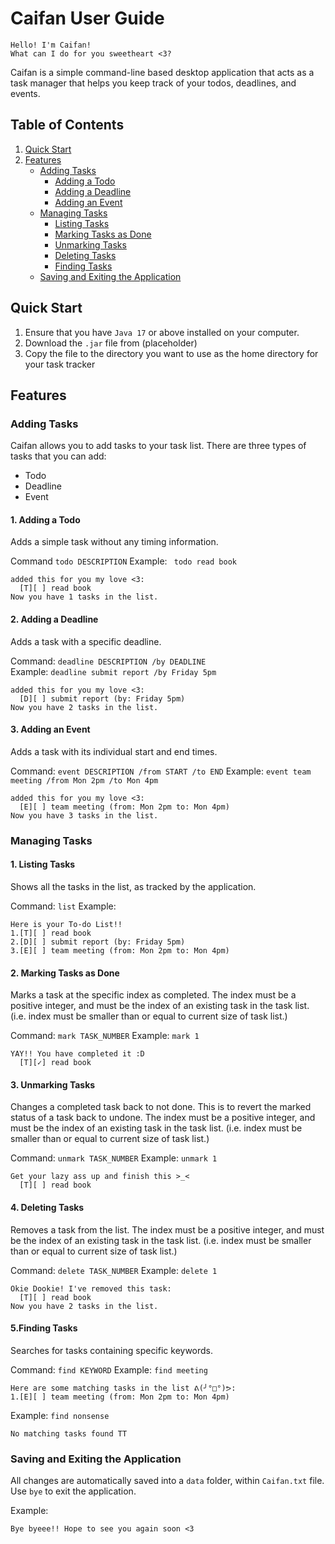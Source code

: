 # Caifan User Guide

```
Hello! I'm Caifan!
What can I do for you sweetheart <3?
```

Caifan is a simple command-line based desktop application that acts as a task manager that helps you keep track of your 
todos, deadlines, and events.

## Table of Contents
1. [Quick Start](#quick-start)
2. [Features](#features)
    - [Adding Tasks](#adding-tasks)
        - [Adding a Todo](#1-adding-a-todo)
        - [Adding a Deadline](#2-adding-a-deadline)
        - [Adding an Event](#3-adding-an-event)
    - [Managing Tasks](#managing-tasks)
        - [Listing Tasks](#1-listing-tasks)
        - [Marking Tasks as Done](#2-marking-tasks-as-done)
        - [Unmarking Tasks](#3-unmarking-tasks)
        - [Deleting Tasks](#4-deleting-tasks)
        - [Finding Tasks](#5finding-tasks)
    - [Saving and Exiting the Application](#saving-and-exiting-the-application)

## Quick Start
1. Ensure that you have `Java 17` or above installed on your computer.
2. Download the `.jar` file from (placeholder)
3. Copy the file to the directory you want to use as the home directory for your task tracker

## Features
### Adding Tasks
Caifan allows you to add tasks to your task list. There are three types of tasks that you can add:
- Todo
- Deadline
- Event

#### 1. Adding a Todo 
Adds a simple task without any timing information.

Command `todo DESCRIPTION`
Example: ` todo read book`

```
added this for you my love <3:
  [T][ ] read book
Now you have 1 tasks in the list.
```

#### 2. Adding a Deadline
Adds a task with a specific deadline.  

Command: `deadline DESCRIPTION /by DEADLINE`  
Example: `deadline submit report /by Friday 5pm`

```
added this for you my love <3:
  [D][ ] submit report (by: Friday 5pm)
Now you have 2 tasks in the list.
```

#### 3. Adding an Event
Adds a task with its individual start and end times.

Command: `event DESCRIPTION /from START /to END`
Example: `event team meeting /from Mon 2pm /to Mon 4pm`

```
added this for you my love <3:
  [E][ ] team meeting (from: Mon 2pm to: Mon 4pm)
Now you have 3 tasks in the list.
```

### Managing Tasks
#### 1. Listing Tasks
Shows all the tasks in the list, as tracked by the application.

Command: `list`
Example: 

```
Here is your To-do List!!
1.[T][ ] read book
2.[D][ ] submit report (by: Friday 5pm)
3.[E][ ] team meeting (from: Mon 2pm to: Mon 4pm)
```

#### 2. Marking Tasks as Done
Marks a task at the specific index as completed.
The index must be a positive integer, and must be the index of an existing task in the task list. 
(i.e. index must be smaller than or equal to current size of task list.)

Command: `mark TASK_NUMBER`
Example: `mark 1`

```
YAY!! You have completed it :D
  [T][✓] read book
```

#### 3. Unmarking Tasks
Changes a completed task back to not done. This is to revert the marked status of a task back to undone.
The index must be a positive integer, and must be the index of an existing task in the task list.
(i.e. index must be smaller than or equal to current size of task list.)

Command: `unmark TASK_NUMBER`
Example: `unmark 1`

```
Get your lazy ass up and finish this >_< 
  [T][ ] read book
```

#### 4. Deleting Tasks
Removes a task from the list.
The index must be a positive integer, and must be the index of an existing task in the task list.
(i.e. index must be smaller than or equal to current size of task list.)

Command: `delete TASK_NUMBER`
Example: `delete 1`

```
Okie Dookie! I've removed this task:
  [T][ ] read book
Now you have 2 tasks in the list.
```

#### 5.Finding Tasks
Searches for tasks containing specific keywords.

Command: `find KEYWORD`
Example: `find meeting`

```
Here are some matching tasks in the list ᕕ(╯°□°)ᕗ:
1.[E][ ] team meeting (from: Mon 2pm to: Mon 4pm)
```

Example: `find nonsense`

```
No matching tasks found TT
```

### Saving and Exiting the Application
All changes are automatically saved into a `data` folder, within `Caifan.txt` file.
Use `bye` to exit the application.

Example:
```
Bye byeee!! Hope to see you again soon <3
```